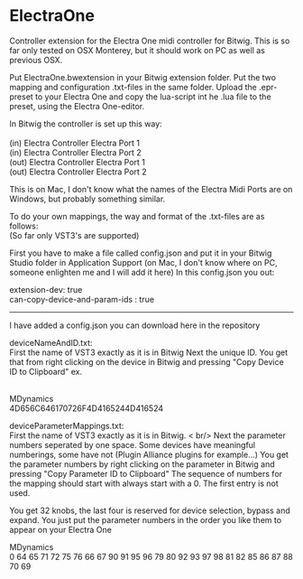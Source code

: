 # ElectraOne

Controller extension for the Electra One midi controller for Bitwig.
This is so far only tested on OSX Monterey, but it should work on PC as well as previous OSX.

Put ElectraOne.bwextension in your Bitwig extension folder.
Put the two mapping and configuration .txt-files in the same folder.
Upload the .epr-preset to your Electra One and copy the lua-script int he .lua file to the preset, using the Electra One-editor.

In Bitwig the controller is set up this way: <br />
<br />
    (in) Electra Controller Electra Port 1 <br />
    (in) Electra Controller Electra Port 2 <br />
    (out) Electra Controller Electra Port 1 <br />
    (out) Electra Controller Electra Port 2 <br />
    
 This is on Mac, I don't know what the names of the Electra Midi Ports are on Windows, but probably something similar.


To do your own mappings, the way and format of the .txt-files are as follows: <br />
(So far only VST3's are supported) <br />

First you have to make a file called config.json and put it in your Bitwig Studio folder in Application Support (on Mac, I don't know where on PC, someone enlighten me and I will add it here)
In this config.json you out: <br />

extension-dev: true <br />
can-copy-device-and-param-ids : true <br />



--------
I have added a config.json you can download here in the repository
<br />



deviceNameAndID.txt: <br />
First the name of VST3 exactly as it is in Bitwig
Next the unique ID. You get that from right clicking on the device in Bitwig and pressing "Copy Device ID to Clipboard"
ex. <br />
<br />

MDynamics <br />
4D656C646170726F4D4165244D416524 <br />


deviceParameterMappings.txt: <br />
First the name of VST3 exactly as it is in Bitwig. < br/>
Next the parameter numbers seperated by one space. Some devices have meaningful numberings, some have not (Plugin Alliance plugins for example...)
You get the parameter numbers by right clicking on the parameter in Bitwig and pressing "Copy Parameter ID to Clipboard"
The sequence of numbers for the mapping should start with always start with a 0. The first entry is not used.

You get 32 knobs, the last four is reserved for device selection, bypass and expand.
You just put the parameter numbers in the order you like them to appear on your Electra One


MDynamics <br />
0 64 65 71 72 75 76 66 67 90 91 95 96 79 80 92 93 97 98 81 82 85 86 87 88 70 69 <br />

